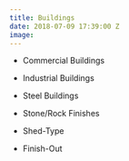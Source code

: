```yaml
---
title: Buildings
date: 2018-07-09 17:39:00 Z
image: 
---
```


* Commercial Buildings

* Industrial Buildings

* Steel Buildings

* Stone/Rock Finishes

* Shed-Type

* Finish-Out